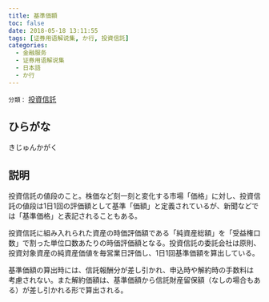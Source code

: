 ```yaml
---
title: 基準価額
toc: false
date: 2018-05-18 13:11:55
tags: [证券用语解说集, か行, 投資信託]
categories:
  - 金融服务
  - 证券用语解说集
  - 日本語
  - か行
---
```


`分類：` [投資信託](/tags/投資信託/)

## ひらがな

きじゅんかがく

## 説明

投資信託の値段のこと。株価など刻一刻と変化する市場「価格」に対し、投資信託の値段は1日1回の評価額として基準「価額」と定義されているが、新聞などでは「基準価格」と表記されることもある。

投資信託に組み入れられた資産の時価評価額である「純資産総額」を「受益権口数」で割った単位口数あたりの時価評価額となる。投資信託の委託会社は原則、投資対象資産の純資産価値を毎営業日評価し、1日1回基準価額を算出している。

基準価額の算出時には、信託報酬分が差し引かれ、申込時や解約時の手数料は考慮されない。また解約価額は、基準価額から信託財産留保額（なしの場合もある）が差し引かれる形で算出される。
